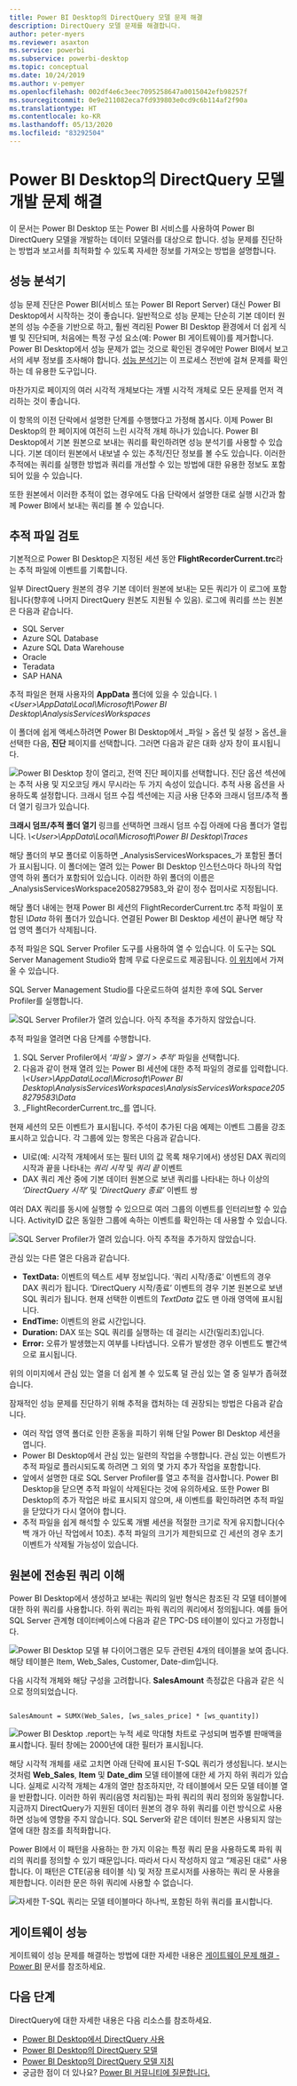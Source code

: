 ```yaml
---
title: Power BI Desktop의 DirectQuery 모델 문제 해결
description: DirectQuery 모델 문제를 해결합니다.
author: peter-myers
ms.reviewer: asaxton
ms.service: powerbi
ms.subservice: powerbi-desktop
ms.topic: conceptual
ms.date: 10/24/2019
ms.author: v-pemyer
ms.openlocfilehash: 002df4e6c3eec7095258647a0015042efb98257f
ms.sourcegitcommit: 0e9e211082eca7fd939803e0cd9c6b114af2f90a
ms.translationtype: HT
ms.contentlocale: ko-KR
ms.lasthandoff: 05/13/2020
ms.locfileid: "83292504"
---
```

# <a name="troubleshoot-developing-directquery-models-in-power-bi-desktop"></a>Power BI Desktop의 DirectQuery 모델 개발 문제 해결

이 문서는 Power BI Desktop 또는 Power BI 서비스를 사용하여 Power BI DirectQuery 모델을 개발하는 데이터 모델러를 대상으로 합니다. 성능 문제를 진단하는 방법과 보고서를 최적화할 수 있도록 자세한 정보를 가져오는 방법을 설명합니다.

## <a name="performance-analyzer"></a>성능 분석기

성능 문제 진단은 Power BI(서비스 또는 Power BI Report Server) 대신 Power BI Desktop에서 시작하는 것이 좋습니다. 일반적으로 성능 문제는 단순히 기본 데이터 원본의 성능 수준을 기반으로 하고, 훨씬 격리된 Power BI Desktop 환경에서 더 쉽게 식별 및 진단되며, 처음에는 특정 구성 요소(예: Power BI 게이트웨이)를 제거합니다. Power BI Desktop에서 성능 문제가 없는 것으로 확인된 경우에만 Power BI에서 보고서의 세부 정보를 조사해야 합니다. [성능 분석기](../create-reports/desktop-performance-analyzer.md)는 이 프로세스 전반에 걸쳐 문제를 확인하는 데 유용한 도구입니다.

마찬가지로 페이지의 여러 시각적 개체보다는 개별 시각적 개체로 모든 문제를 먼저 격리하는 것이 좋습니다.

이 항목의 이전 단락에서 설명한 단계를 수행했다고 가정해 봅시다. 이제 Power BI Desktop의 한 페이지에 여전히 느린 시각적 개체 하나가 있습니다. Power BI Desktop에서 기본 원본으로 보내는 쿼리를 확인하려면 성능 분석기를 사용할 수 있습니다. 기본 데이터 원본에서 내보낼 수 있는 추적/진단 정보를 볼 수도 있습니다. 이러한 추적에는 쿼리를 실행한 방법과 쿼리를 개선할 수 있는 방법에 대한 유용한 정보도 포함되어 있을 수 있습니다.

또한 원본에서 이러한 추적이 없는 경우에도 다음 단락에서 설명한 대로 실행 시간과 함께 Power BI에서 보내는 쿼리를 볼 수 있습니다.

## <a name="review-trace-files"></a>추적 파일 검토

기본적으로 Power BI Desktop은 지정된 세션 동안 **FlightRecorderCurrent.trc**라는 추적 파일에 이벤트를 기록합니다.

일부 DirectQuery 원본의 경우 기본 데이터 원본에 보내는 모든 쿼리가 이 로그에 포함됩니다(향후에 나머지 DirectQuery 원본도 지원될 수 있음). 로그에 쿼리를 쓰는 원본은 다음과 같습니다.

- SQL Server
- Azure SQL Database
- Azure SQL Data Warehouse
- Oracle
- Teradata
- SAP HANA

추적 파일은 현재 사용자의 **AppData** 폴더에 있을 수 있습니다. _\\\<User>\AppData\Local\Microsoft\Power BI Desktop\AnalysisServicesWorkspaces_

이 폴더에 쉽게 액세스하려면 Power BI Desktop에서 _파일 > 옵션 및 설정 > 옵션_을 선택한 다음, **진단** 페이지를 선택합니다. 그러면 다음과 같은 대화 상자 창이 표시됩니다.

![Power BI Desktop 창이 열리고, 전역 진단 페이지를 선택합니다. 진단 옵션 섹션에는 추적 사용 및 지오코딩 캐시 무시라는 두 가지 속성이 있습니다. 추적 사용 옵션을 사용하도록 설정합니다. 크래시 덤프 수집 섹션에는 지금 사용 단추와 크래시 덤프/추적 폴더 열기 링크가 있습니다.](media/desktop-directquery-troubleshoot/desktop-directquery-troubleshoot-desktop-file-options-diagnostics.png)

**크래시 덤프/추적 폴더 열기** 링크를 선택하면 크래시 덤프 수집 아래에 다음 폴더가 열립니다. _\\\<User>\AppData\Local\Microsoft\Power BI Desktop\Traces_

해당 폴더의 부모 폴더로 이동하면 _AnalysisServicesWorkspaces_가 포함된 폴더가 표시됩니다. 이 폴더에는 열려 있는 Power BI Desktop 인스턴스마다 하나의 작업 영역 하위 폴더가 포함되어 있습니다. 이러한 하위 폴더의 이름은 _AnalysisServicesWorkspace2058279583_와 같이 정수 접미사로 지정됩니다.

해당 폴더 내에는 현재 Power BI 세션의 FlightRecorderCurrent.trc 추적 파일이 포함된 _\Data_ 하위 폴더가 있습니다. 연결된 Power BI Desktop 세션이 끝나면 해당 작업 영역 폴더가 삭제됩니다.

추적 파일은 SQL Server Profiler 도구를 사용하여 열 수 있습니다. 이 도구는 SQL Server Management Studio와 함께 무료 다운로드로 제공됩니다. [이 위치](/sql/ssms/download-sql-server-management-studio-ssms?view=sql-server-2017)에서 가져올 수 있습니다.

SQL Server Management Studio를 다운로드하여 설치한 후에 SQL Server Profiler를 실행합니다.

![SQL Server Profiler가 열려 있습니다. 아직 추적을 추가하지 않았습니다.](media/desktop-directquery-troubleshoot/desktop-directquery-troubleshoot-sql-server-profiler-trace.png)

추적 파일을 열려면 다음 단계를 수행합니다.

1. SQL Server Profiler에서 _‘파일 > 열기 > 추적’_ 파일을 선택합니다.
2. 다음과 같이 현재 열려 있는 Power BI 세션에 대한 추적 파일의 경로를 입력합니다. _\\\<User>\AppData\Local\Microsoft\Power BI Desktop\AnalysisServicesWorkspaces\AnalysisServicesWorkspace2058279583\Data_
3. _FlightRecorderCurrent.trc_를 엽니다.

현재 세션의 모든 이벤트가 표시됩니다. 주석이 추가된 다음 예제는 이벤트 그룹을 강조 표시하고 있습니다. 각 그룹에 있는 항목은 다음과 같습니다.

- UI로(예: 시각적 개체에서 또는 필터 UI의 값 목록 채우기에서) 생성된 DAX 쿼리의 시작과 끝을 나타내는 _쿼리 시작_ 및 _쿼리 끝_ 이벤트
- DAX 쿼리 계산 중에 기본 데이터 원본으로 보낸 쿼리를 나타내는 하나 이상의 _‘DirectQuery 시작’_ 및 _‘DirectQuery 종료’_ 이벤트 쌍

여러 DAX 쿼리를 동시에 실행할 수 있으므로 여러 그룹의 이벤트를 인터리브할 수 있습니다. ActivityID 값은 동일한 그룹에 속하는 이벤트를 확인하는 데 사용할 수 있습니다.

![SQL Server Profiler가 열려 있습니다. 아직 추적을 추가하지 않았습니다.](media/desktop-directquery-troubleshoot/desktop-directquery-troubleshoot-sql-server-profiler-trace.png)

관심 있는 다른 열은 다음과 같습니다.

- **TextData:** 이벤트의 텍스트 세부 정보입니다. ‘쿼리 시작/종료’ 이벤트의 경우 DAX 쿼리가 됩니다.  ‘DirectQuery 시작/종료’ 이벤트의 경우 기본 원본으로 보낸 SQL 쿼리가 됩니다.  현재 선택한 이벤트의 _TextData_ 값도 맨 아래 영역에 표시됩니다.
- **EndTime:** 이벤트의 완료 시간입니다.
- **Duration:** DAX 또는 SQL 쿼리를 실행하는 데 걸리는 시간(밀리초)입니다.
- **Error:** 오류가 발생했는지 여부를 나타냅니다. 오류가 발생한 경우 이벤트도 빨간색으로 표시됩니다.

위의 이미지에서 관심 있는 열을 더 쉽게 볼 수 있도록 덜 관심 있는 열 중 일부가 좁혀졌습니다.

잠재적인 성능 문제를 진단하기 위해 추적을 캡처하는 데 권장되는 방법은 다음과 같습니다.

- 여러 작업 영역 폴더로 인한 혼동을 피하기 위해 단일 Power BI Desktop 세션을 엽니다.
- Power BI Desktop에서 관심 있는 일련의 작업을 수행합니다. 관심 있는 이벤트가 추적 파일로 플러시되도록 하려면 그 외의 몇 가지 추가 작업을 포함합니다.
- 앞에서 설명한 대로 SQL Server Profiler를 열고 추적을 검사합니다. Power BI Desktop을 닫으면 추적 파일이 삭제된다는 것에 유의하세요. 또한 Power BI Desktop의 추가 작업은 바로 표시되지 않으며, 새 이벤트를 확인하려면 추적 파일을 닫았다가 다시 열어야 합니다.
- 추적 파일을 쉽게 해석할 수 있도록 개별 세션을 적절한 크기로 작게 유지합니다(수백 개가 아닌 작업에서 10초). 추적 파일의 크기가 제한되므로 긴 세션의 경우 초기 이벤트가 삭제될 가능성이 있습니다.

## <a name="understand-queries-sent-to-the-source"></a>원본에 전송된 쿼리 이해

Power BI Desktop에서 생성하고 보내는 쿼리의 일반 형식은 참조된 각 모델 테이블에 대한 하위 쿼리를 사용합니다. 하위 쿼리는 파워 쿼리의 쿼리에서 정의됩니다. 예를 들어 SQL Server 관계형 데이터베이스에 다음과 같은 TPC-DS 테이블이 있다고 가정합니다.

![Power BI Desktop 모델 뷰 다이어그램은 모두 관련된 4개의 테이블을 보여 줍니다. 해당 테이블은 Item, Web_Sales, Customer, Date-dim입니다.](media/desktop-directquery-troubleshoot/desktop-directquery-troubleshoot-model-view-diagram.png)

다음 시각적 개체와 해당 구성을 고려합니다. **SalesAmount** 측정값은 다음과 같은 식으로 정의되었습니다.

```dax

SalesAmount = SUMX(Web_Sales, [ws_sales_price] * [ws_quantity])

```

![Power BI Desktop .report는 누적 세로 막대형 차트로 구성되며 범주별 판매액을 표시합니다. 필터 창에는 2000년에 대한 필터가 표시됩니다.](media/desktop-directquery-troubleshoot/desktop-directquery-troubleshoot-example-report.png)

해당 시각적 개체를 새로 고치면 아래 단락에 표시된 T-SQL 쿼리가 생성됩니다. 보시는 것처럼 **Web_Sales**, **Item** 및 **Date_dim** 모델 테이블에 대한 세 가지 하위 쿼리가 있습니다. 실제로 시각적 개체는 4개의 열만 참조하지만, 각 테이블에서 모든 모델 테이블 열을 반환합니다. 이러한 하위 쿼리(음영 처리됨)는 파워 쿼리의 쿼리 정의와 동일합니다. 지금까지 DirectQuery가 지원된 데이터 원본의 경우 하위 쿼리를 이런 방식으로 사용하면 성능에 영향을 주지 않습니다. SQL Server와 같은 데이터 원본은 사용되지 않는 열에 대한 참조를 최적화합니다.

Power BI에서 이 패턴을 사용하는 한 가지 이유는 특정 쿼리 문을 사용하도록 파워 쿼리의 쿼리를 정의할 수 있기 때문입니다. 따라서 다시 작성하지 않고 “제공된 대로” 사용합니다. 이 패턴은 CTE(공용 테이블 식) 및 저장 프로시저를 사용하는 쿼리 문 사용을 제한합니다. 이러한 문은 하위 쿼리에 사용할 수 없습니다.

![자세한 T-SQL 쿼리는 모델 테이블마다 하나씩, 포함된 하위 쿼리를 표시합니다.](media/desktop-directquery-troubleshoot/desktop-directquery-troubleshoot-example-query.png)

## <a name="gateway-performance"></a>게이트웨이 성능

게이트웨이 성능 문제를 해결하는 방법에 대한 자세한 내용은 [게이트웨이 문제 해결 - Power BI](service-gateway-onprem-tshoot.md) 문서를 참조하세요.

## <a name="next-steps"></a>다음 단계

DirectQuery에 대한 자세한 내용은 다음 리소스를 참조하세요.

- [Power BI Desktop에서 DirectQuery 사용](desktop-use-directquery.md)
- [Power BI Desktop의 DirectQuery 모델](desktop-directquery-about.md)
- [Power BI Desktop의 DirectQuery 모델 지침](../guidance/directquery-model-guidance.md)
- 궁금한 점이 더 있나요? [Power BI 커뮤니티에 질문합니다.](https://community.powerbi.com/)
